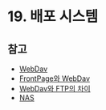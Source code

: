 # 19. 배포 시스템

## 참고

* [WebDav](https://ko.wikipedia.org/wiki/WebDAV)
* [FrontPage와 WebDav](https://jeuxdeau.gitbook.io/http-the-definitive-guide/v./19.publishing-systems/19.publishing-systems-qna)
* [WebDav와 FTP의 차이](https://aw2sum.tistory.com/entry/IT기술-FTP-와-WebDAV-의-차이는)
* [NAS](https://namu.wiki/w/NAS%28저장장치%29)

